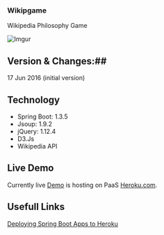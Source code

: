 ### Wikipgame ###
Wikipedia Philosophy Game

![Imgur](http://i.imgur.com/BeQamd9.png)

## Version & Changes:##
17 Jun 2016 (initial version)

## Technology ##
- Spring Boot: 1.3.5
- Jsoup: 1.9.2
- jQuery: 1.12.4
- D3.Js
- Wikipedia API

## Live Demo ##
Currently live [Demo](http://wikip.mkdika.com) is hosting on PaaS [Heroku.com](https://www.heroku.com/).

## Usefull Links ##

[Deploying Spring Boot Apps to Heroku](https://devcenter.heroku.com/articles/deploying-spring-boot-apps-to-heroku)